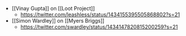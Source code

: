 - [[Vinay Gupta]] on [[Loot Project]]
    - https://twitter.com/leashless/status/1434155395505868802?s=21
- [[Simon Wardley]] on [[Myers Briggs]]
    - https://twitter.com/swardley/status/1434147820815200259?s=21
